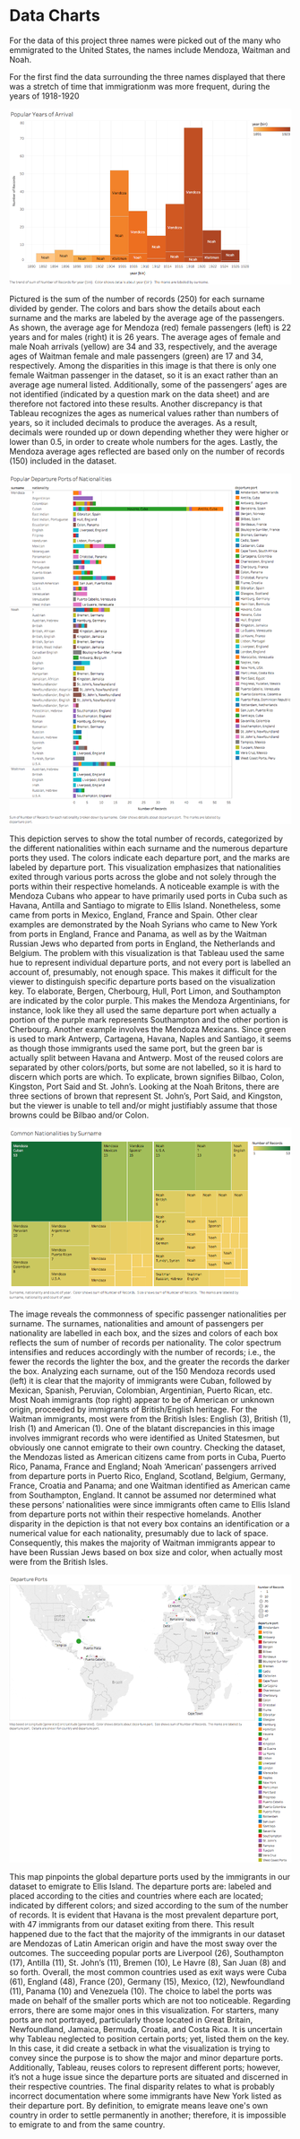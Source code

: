 # Data Charts

For the data of this project three names were picked out of the many who emmigrated to the United States, the names include Mendoza, Waitman and Noah.

For the first find the data surrounding the three names displayed that there was a stretch of time that immigrationm was more frequent, during the years of 1918-1920

![Most Popular Arrival Years](imgs/popular_years_arrival.png)

Pictured is the sum of the number of records (250) for each surname divided by gender. The colors and bars show the details about each surname and the marks are labeled by the average age of the passengers. As shown, the average age for Mendoza (red) female passengers (left) is 22 years and for males (right) it is 26 years.
The average ages of female and male Noah arrivals (yellow) are 34 and 33, respectively, and the average ages of Waitman female and male passengers (green) are 17 and 34, respectively. Among the disparities in this image is that there is only one female Waitman passenger in the dataset,
so it is an exact rather than an average age numeral listed.
Additionally, some of the passengers’ ages are not identified (indicated by a question mark on the data sheet) and are therefore not factored into these results.
Another discrepancy is that Tableau recognizes the ages as numerical values rather than numbers of years, so it included decimals to produce the averages.
As a result, decimals were rounded up or down depending whether they were higher or lower than 0.5, in order to create whole numbers for the ages.
Lastly, the Mendoza average ages reflected are based only on the number of records (150) included in the dataset.

![Most Common Location of Departure](imgs/popular_departureports_nationalities.png)

This depiction serves to show the total number of records, categorized by the different nationalities within each surname and the numerous departure ports they used.
The colors indicate each departure port, and the marks are labeled by departure port. This visualization emphasizes that nationalities exited through various ports across the globe and not solely through the ports within their respective homelands.
A noticeable example is with the Mendoza Cubans who appear to have primarily used ports in Cuba such as Havana, Antilla and Santiago to migrate to Ellis Island. Nonetheless, some came from ports in Mexico, England, France and Spain.
Other clear examples are demonstrated by the Noah Syrians who came to New York from ports in England, France and Panama, as well as by the Waitman Russian Jews who departed from ports in England, the Netherlands and Belgium.
The problem with this visualization is that Tableau used the same hue to represent individual departure ports, and not every port is labelled an account of, presumably, not enough space.
This makes it difficult for the viewer to distinguish specific departure ports based on the visualization key. To elaborate, Bergen, Cherbourg, Hull, Port Limon, and Southampton are indicated by the color purple.
This makes the Mendoza Argentinians, for instance, look like they all used the same departure port when actually a portion of the purple mark represents Southampton and the other portion is Cherbourg.
Another example involves the Mendoza Mexicans. Since green is used to mark Antwerp, Cartagena, Havana, Naples and Santiago, it seems as though those immigrants used the same port, but the green bar is actually split between Havana and Antwerp.
Most of the reused colors are separated by other colors/ports, but some are not labelled, so it is hard to discern which ports are which. To explicate, brown signifies Bilbao, Colon, Kingston, Port Said and St. John’s. Looking at the Noah Britons, there are three sections of brown that represent St. John’s, Port Said, and Kingston,
but the viewer is unable to tell and/or might justifiably assume that those browns could be Bilbao and/or Colon.



![Surname Nationalities](imgs/common_nationalities_surname.png)

The image reveals the commonness of specific passenger nationalities per surname. The surnames, nationalities and amount of passengers per nationality are labelled in each box, and the sizes and colors of each box reflects the sum of number of records per nationality.
The color spectrum intensifies and reduces accordingly with the number of records; i.e., the fewer the records the lighter the box, and the greater the records the darker the box. Analyzing each surname, out of the 150 Mendoza records used (left) it is clear that the majority of immigrants were Cuban, followed by Mexican, Spanish, Peruvian, Colombian, Argentinian, Puerto Rican, etc.
Most Noah immigrants (top right) appear to be of American or unknown origin, proceeded by immigrants of British/English heritage.
For the Waitman immigrants, most were from the British Isles: English (3), British (1), Irish (1) and American (1).
One of the blatant discrepancies in this image involves immigrant records who were identified as United Statesmen, but obviously one cannot emigrate to their own country.
Checking the dataset, the Mendozas listed as American citizens came from ports in Cuba, Puerto Rico, Panama, France and England; Noah ‘American’ passengers arrived from departure ports in Puerto Rico, England, Scotland, Belgium, Germany, France, Croatia and Panama; and one Waitman identified as American came from Southampton, England. It cannot be assumed nor determined what these persons’ nationalities were since immigrants often came to Ellis Island from departure ports not within their respective homelands. Another disparity in the depiction is that not every box contains an identification or a numerical value for each nationality, presumably due to lack of space.
Consequently, this makes the majority of Waitman immigrants appear to have been Russian Jews based on box size and color, when actually most were from the British Isles.

![Departure Ports](imgs/departure_ports_color.png)

This map pinpoints the global departure ports used by the immigrants in our dataset to emigrate to Ellis Island. The departure ports are: labeled and placed according to the cities and countries where each are located; indicated by different colors; and sized according to the sum of the number of records. It is evident that Havana is the most prevalent departure port, with 47 immigrants from our dataset exiting from there. This result happened due to the fact that the majority of the immigrants in our dataset are Mendozas of Latin American origin and have the most sway over the outcomes. The succeeding popular ports are Liverpool (26), Southampton (17), Antilla (11), St. John’s (11), Bremen (10), Le Havre (8), San Juan (8) and so forth. Overall, the most common countries used as exit ways were Cuba (61), England (48), France (20), Germany (15), Mexico, (12), Newfoundland (11), Panama (10) and Venezuela (10). The choice to label the ports was made on behalf of the smaller ports which are not too noticeable. Regarding errors, there are some major ones in this visualization. For starters, many ports are not portrayed, particularly those located in Great Britain, Newfoundland, Jamaica, Bermuda, Croatia, and Costa Rica. It is uncertain why Tableau neglected to position certain ports; yet, listed them on the key. In this case, it did create a setback in what the visualization is trying to convey since the purpose is to show the major and minor departure ports. Additionally, Tableau, reuses colors to represent different ports; however, it’s not a huge issue since the departure ports are situated and discerned in their respective countries. The final disparity relates to what is probably incorrect documentation where some immigrants have New York listed as their departure port. By definition, to emigrate means leave one's own country in order to settle permanently in another; therefore, it is impossible to emigrate to and from the same country.
